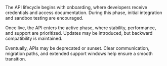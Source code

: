 The API lifecycle begins with onboarding, where developers receive credentials and access documentation. During this phase, initial integration and sandbox testing are encouraged.

Once live, the API enters the active phase, where stability, performance, and support are prioritized. Updates may be introduced, but backward compatibility is maintained.

Eventually, APIs may be deprecated or sunset. Clear communication, migration paths, and extended support windows help ensure a smooth transition.

